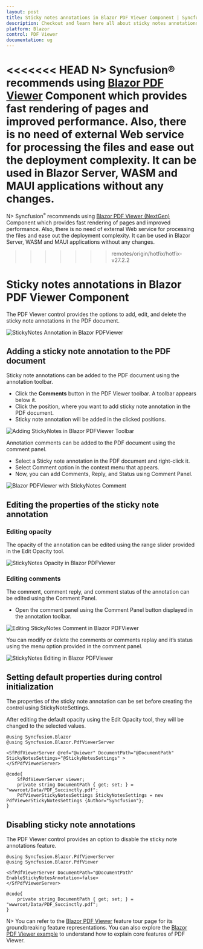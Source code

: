 ```yaml
---
layout: post
title: Sticky notes annotations in Blazor PDF Viewer Component | Syncfusion
description: Checkout and learn here all about sticky notes annotations in Syncfusion Blazor PDF Viewer component and more.
platform: Blazor
control: PDF Viewer
documentation: ug
---
```


<<<<<<< HEAD
N> Syncfusion&reg; recommends using [Blazor PDF Viewer](https://blazor.syncfusion.com/documentation/pdfviewer-2/getting-started/server-side-application) Component which provides fast rendering of pages and improved performance. Also, there is no need of external Web service for processing the files and ease out the deployment complexity. It can be used in Blazor Server, WASM and MAUI applications without any changes.
=======
N> Syncfusion<sup style="font-size:70%">&reg;</sup> recommends using [Blazor PDF Viewer (NextGen)](https://blazor.syncfusion.com/documentation/pdfviewer-2/getting-started/server-side-application) Component which provides fast rendering of pages and improved performance. Also, there is no need of external Web service for processing the files and ease out the deployment complexity. It can be used in Blazor Server, WASM and MAUI applications without any changes.
>>>>>>> remotes/origin/hotfix/hotfix-v27.2.2

# Sticky notes annotations in Blazor PDF Viewer Component

The PDF Viewer control provides the options to add, edit, and delete the sticky note annotations in the PDF document.

![StickyNotes Annotation in Blazor PDFViewer](../../pdfviewer/images/blazor-pdfviewer-stickynotes-annotation.png)

## Adding a sticky note annotation to the PDF document

Sticky note annotations can be added to the PDF document using the annotation toolbar.

* Click the **Comments** button in the PDF Viewer toolbar. A toolbar appears below it.
* Click the position, where you want to add sticky note annotation in the PDF document.
* Sticky note annotation will be added in the clicked positions.

![Adding StickyNotes in Blazor PDFViewer Toolbar](../../pdfviewer/images/blazor-pdfviewer-add-stickynotes-in-toolbar.png)

Annotation comments can be added to the PDF document using the comment panel.

* Select a Sticky note annotation in the PDF document and right-click it.
* Select Comment option in the context menu that appears.
* Now, you can add Comments, Reply, and Status using Comment Panel.

![Blazor PDFViewer with StickyNotes Comment](../../pdfviewer/images/blazor-pdfviewer-stickynotes-comment.png)

## Editing the properties of the sticky note annotation

### Editing opacity

The opacity of the annotation can be edited using the range slider provided in the Edit Opacity tool.

![StickyNotes Opacity in Blazor PDFViewer](../../pdfviewer/images/blazor-pdfviewer-stickynotes-opacity.png)

### Editing comments

The comment, comment reply, and comment status of the annotation can be edited using the Comment Panel.

* Open the comment panel using the Comment Panel button displayed in the annotation toolbar.

![Editing StickyNotes Comment in Blazor PDFViewer](../../pdfviewer/images/blazor-pdfviewer-edit-sticknotes-comment.png)

You can modify or delete the comments or comments replay and it’s status using the menu option provided in the comment panel.

![StickyNotes Editing in Blazor PDFViewer](../../pdfviewer/images/blazor-pdfviewer-editing-stickynotes.png)

## Setting default properties during control initialization

The properties of the sticky note annotation can be set before creating the control using StickyNoteSettings.

After editing the default opacity using the Edit Opacity tool, they will be changed to the selected values.

```cshtml
@using Syncfusion.Blazor
@using Syncfusion.Blazor.PdfViewerServer

<SfPdfViewerServer @ref="@viewer" DocumentPath="@DocumentPath" StickyNotesSettings="@StickyNotesSettings" >
</SfPdfViewerServer>

@code{
    SfPdfViewerServer viewer;
    private string DocumentPath { get; set; } = "wwwroot/Data/PDF_Succinctly.pdf";
    PdfViewerStickyNotesSettings StickyNotesSettings = new PdfViewerStickyNotesSettings {Author="Syncfusion"};
}

```

## Disabling sticky note annotations

The PDF Viewer control provides an option to disable the sticky note annotations feature.

```cshtml
@using Syncfusion.Blazor.PdfViewerServer
@using Syncfusion.Blazor.PdfViewer

<SfPdfViewerServer DocumentPath="@DocumentPath" EnableStickyNotesAnnotation=false>
</SfPdfViewerServer>

@code{
    private string DocumentPath { get; set; } = "wwwroot/Data/PDF_Succinctly.pdf";
}

```

N> You can refer to the [Blazor PDF Viewer](https://www.syncfusion.com/blazor-components/blazor-pdf-viewer) feature tour page for its groundbreaking feature representations. You can also explore the [Blazor PDF Viewer example](https://blazor.syncfusion.com/demos/pdf-viewer/default-functionalities?theme=bootstrap4) to understand how to explain core features of PDF Viewer.